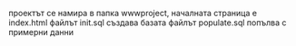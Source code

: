проектът се намира в папка wwwproject, началната страница е index.html
файлът init.sql създава базата
файлът populate.sql попълва с примерни данни